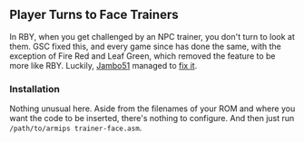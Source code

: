 ## Player Turns to Face Trainers

In RBY, when you get challenged by an NPC trainer, you don't turn to look at them. GSC fixed this, and every game since has done the same, with the exception of Fire Red and Leaf Green, which removed the feature to be more like RBY. Luckily, [Jambo51](https://www.pokecommunity.com/member.php?u=156050) managed to [fix it](http://www.romhack.me/tutorials/view/having-the-player-face-trainers-in-firered/).

### Installation

Nothing unusual here. Aside from the filenames of your ROM and where you want the code to be inserted, there's nothing to configure. And then just run `/path/to/armips trainer-face.asm`.